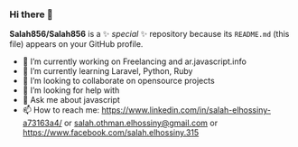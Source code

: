 ### Hi there 👋


**Salah856/Salah856** is a ✨ _special_ ✨ repository because its `README.md` (this file) appears on your GitHub profile.



- 🔭 I’m currently working on Freelancing and ar.javascript.info 
- 🌱 I’m currently learning Laravel, Python, Ruby
- 👯 I’m looking to collaborate on opensource projects
- 🤔 I’m looking for help with 
- 💬 Ask me about javascript
- 📫 How to reach me: https://www.linkedin.com/in/salah-elhossiny-a73163a4/ 
or salah.othman.elhossiny@gmail.com 
or https://www.facebook.com/salah.elhossiny.315



